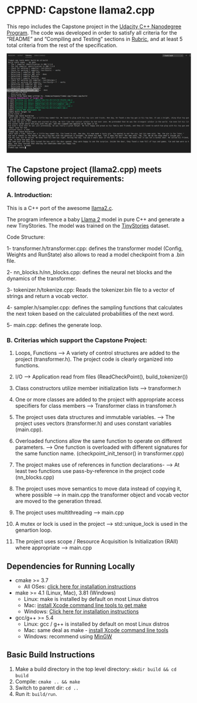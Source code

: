 # CPPND: Capstone llama2.cpp

This repo includes the Capstone project in the [Udacity C++ Nanodegree Program](https://www.udacity.com/course/c-plus-plus-nanodegree--nd213). The code was developed in order to satisfy all criteria for the “README” and “Compiling and Testing” sections in [Rubric](https://review.udacity.com/#!/rubrics/2533/view), and at least 5 total criteria from the rest of the specification.

<img src="Run.png"/>

## The Capstone project (llama2.cpp) meets following project requirements:

### A. Introduction:
This is a C++ port of the awesome [llama2.c](https://github.com/karpathy/llama2.c/tree/master).

The program inference a baby [Llama 2](https://ai.meta.com/llama/) model in pure C++ and generate a new TinyStories. The model was trained on the [TinyStories](https://huggingface.co/datasets/roneneldan/TinyStories) dataset.

Code Structure:

1- transformer.h/transformer.cpp: defines the transformer model (Config, Weights and RunState) also allows to read a model checkpoint from a .bin file.

2- nn_blocks.h/nn_blocks.cpp: defines the neural net blocks and the dynamics of the transformer. 

3- tokenizer.h/tokenize.cpp: Reads the tokenizer.bin file to a vector of strings and return a vocab vector.

4- sampler.h/sampler.cpp: defines the sampling functions that calculates the next token based on the calculated probabilities of the next word.

5- main.cpp: defines the generate loop.

### B. Criterias which support the Capstone Project:

1. Loops, Functions --> A variety of control structures are added to the project (transformer.h). The project code is clearly organized into functions.
2. I/O --> Application read from files (ReadCheckPoint(), build_tokenizer())

3. Class constructors utilize member initialization lists --> transformer.h

4. One or more classes are added to the project with appropriate access specifiers for class members --> Transformer class in transfomer.h

5. The project uses data structures and immutable variables. --> The project uses vectors (transformer.h) and uses constant variables (main.cpp).
6. Overloaded functions allow the same function to operate on different parameters. --> One function is overloaded with different signatures for the same function name. (checkpoint_init_tensor() in transformer.cpp)
7. The project makes use of references in function declarations- --> At least two functions use pass-by-reference in the project code (nn_blocks.cpp)
8. The project uses move semantics to move data instead of copying it, where possible --> in main.cpp the transformer object and vocab vector are moved to the generation thread.
9. The project uses multithreading --> main.cpp
10. A mutex or lock is used in the project --> std::unique_lock is used in the genartion loop.
11. The project uses scope / Resource Acquisition Is Initialization (RAII) where appropriate --> main.cpp


## Dependencies for Running Locally
* cmake >= 3.7
  * All OSes: [click here for installation instructions](https://cmake.org/install/)
* make >= 4.1 (Linux, Mac), 3.81 (Windows)
  * Linux: make is installed by default on most Linux distros
  * Mac: [install Xcode command line tools to get make](https://developer.apple.com/xcode/features/)
  * Windows: [Click here for installation instructions](http://gnuwin32.sourceforge.net/packages/make.htm)
* gcc/g++ >= 5.4
  * Linux: gcc / g++ is installed by default on most Linux distros
  * Mac: same deal as make - [install Xcode command line tools](https://developer.apple.com/xcode/features/)
  * Windows: recommend using [MinGW](http://www.mingw.org/)

## Basic Build Instructions

1. Make a build directory in the top level directory: `mkdir build && cd build`
2. Compile: `cmake .. && make`
3. Switch to parent dir: `cd ..`
3. Run it: `build/run`.
